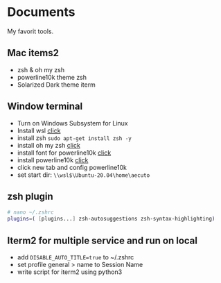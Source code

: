 # Documents

My favorit tools.

## Mac items2

- zsh & oh my zsh
- powerline10k theme zsh
- Solarized Dark theme iterm

## Window terminal 
- Turn on Windows Subsystem for Linux
- Install wsl [click](https://learn.microsoft.com/en-us/windows/wsl/install)
- install zsh `sudo apt-get install zsh -y`
- install oh my zsh [click](https://ohmyz.sh/#install)
- install font for powerline10k [click](https://github.com/romkatv/powerlevel10k#meslo-nerd-font-patched-for-powerlevel10k)
- install powerline10k [click](https://github.com/romkatv/powerlevel10k#oh-my-zsh)
- click new tab and config powerline10k
- set start dir: `\\wsl$\Ubuntu-20.04\home\aecuto`

## zsh plugin
```sh
# nano ~/.zshrc
plugins=( [plugins...] zsh-autosuggestions zsh-syntax-highlighting)

```

## Iterm2 for multiple service and run on local

- add `DISABLE_AUTO_TITLE=true` to ~/.zshrc
- set profile general > name to Session Name
- write script for iterm2 using python3
